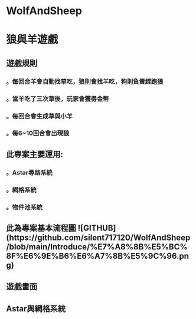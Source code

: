 # WolfAndSheep


<h1>狼與羊遊戲  
  
<h2>遊戲規則  
<h3>。每回合羊會自動找草吃，狼則會找羊吃，狗則負責趕跑狼  
<h3>。當羊吃了三次草後，玩家會獲得金幣  
<h3>。每回合會生成草與小羊  
<h3>。每6~10回合會出現狼  
  
<h2>此專案主要運用:  
<h3>。Astar尋路系統  
<h3>。網格系統  
<h3>。物件池系統  
  
<h2>此為專案基本流程圖
![GITHUB](https://github.com/silent717120/WolfAndSheep/blob/main/Introduce/%E7%A8%8B%E5%BC%8F%E6%9E%B6%E6%A7%8B%E5%9C%96.png)
  
<h2>遊戲畫面  

<h2>Astar與網格系統  
